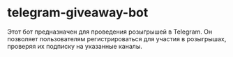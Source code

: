 # telegram-giveaway-bot
Этот бот предназначен для проведения розыгрышей в Telegram. Он позволяет пользователям регистрироваться для участия в розыгрышах, проверяя их подписку на указанные каналы.
